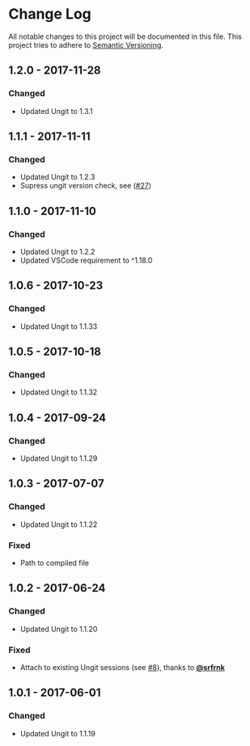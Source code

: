 # Change Log
All notable changes to this project will be documented in this file.
This project tries to adhere to [Semantic Versioning](http://semver.org/).


## 1.2.0 - 2017-11-28
### Changed
- Updated Ungit to 1.3.1


## 1.1.1 - 2017-11-11
### Changed
- Updated Ungit to 1.2.3
- Supress ungit version check, see ([#27](https://github.com/Hirse/vscode-ungit/issues/27))


## 1.1.0 - 2017-11-10
### Changed
- Updated Ungit to 1.2.2
- Updated VSCode requirement to ^1.18.0


## 1.0.6 - 2017-10-23
### Changed
- Updated Ungit to 1.1.33


## 1.0.5 - 2017-10-18
### Changed
- Updated Ungit to 1.1.32


## 1.0.4 - 2017-09-24
### Changed
- Updated Ungit to 1.1.29


## 1.0.3 - 2017-07-07
### Changed
- Updated Ungit to 1.1.22

### Fixed
- Path to compiled file


## 1.0.2 - 2017-06-24
### Changed
- Updated Ungit to 1.1.20

### Fixed
- Attach to existing Ungit sessions (see [#8](https://github.com/Hirse/vscode-ungit/issues/8)), thanks to [__@srfrnk__](https://github.com/srfrnk)


## 1.0.1 - 2017-06-01
### Changed
- Updated Ungit to 1.1.19
